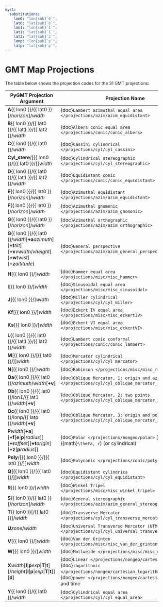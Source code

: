 ```yaml
---
myst:
  substitutions:
    lon0: "lon{sub}`0`",
    lat0: "lat{sub}`0`",
    lon1: "lon{sub}`1`",
    lat1: "lat{sub}`1`",
    lat2: "lat{sub}`2`",
    lonp: "lon{sub}`p`",
    latp: "lat{sub}`p`",
---
```


# GMT Map Projections

The table below shows the projection codes for the 31 GMT projections:

| PyGMT Projection Argument | Projection Name |
| --- | --- |
| **A**{{ lon0 }}/{{ lat0 }}[/*horizon*]/*width*              | {doc}`Lambert azimuthal equal area </projections/azim/azim_equidistant>` |
| **B**{{ lon0 }}/{{ lat0 }}/{{ lat1 }}/{{ lat2 }}/*width*    | {doc}`Albers conic equal area </projections/conic/conic_albers>` |
| **C**{{ lon0 }}/{{ lat0 }}/*width*                          | {doc}`Cassini cylindrical </projections/cyl/cyl_cassini>` |
| **Cyl_stere**/[{{ lon0 }}/[{{ lat0 }}/]]*width*             | {doc}`Cylindrical stereographic </projections/cyl/cyl_stereographic>` |
| **D**{{ lon0 }}/{{ lat0 }}/{{ lat1 }}/{{ lat2 }}/*width*    | {doc}`Equidistant conic </projections/conic/conic_equidistant>` |
| **E**{{ lon0 }}/{{ lat0 }}[/*horizon*]/*width*              | {doc}`Azimuthal equidistant </projections/azim/azim_equidistant>` |
| **F**{{ lon0 }}/{{ lat0 }}[/*horizon*]/*width*              | {doc}`Azimuthal gnomonic </projections/azim/azim_gnomonic>` |
| **G**{{ lon0 }}/{{ lat0 }}[/*horizon*]/*width*              | {doc}`Azimuthal orthographic </projections/azim/azim_orthographic>` |
| **G**{{ lon0 }}/{{ lat0 }}/*width*[**+a***azimuth*][**+t***tilt*][**+v***vwidth*/*vheight*][**+w***twist*][**+z***altitude*] | {doc}`General perspective </projections/azim/azim_general_perspective>` |
| **H**[{{ lon0 }}/]*width*                                   | {doc}`Hammer equal area </projections/misc/misc_hammer>` |
| **I**[{{ lon0 }}/]*width*                                   | {doc}`Sinusoidal equal area </projections/misc/misc_sinusoidal>` |
| **J**[{{ lon0 }}/]*width*                                   | {doc}`Miller cylindrical </projections/cyl/cyl_miller>` |
| **Kf**[{{ lon0 }}/]*width*                                  | {doc}`Eckert IV equal area </projections/misc/misc_eckertIV>` |
| **Ks**[{{ lon0 }}/]*width*                                  | {doc}`Eckert VI equal area </projections/misc/misc_eckertVI>` |
| **L**{{ lon0 }}/{{ lat0 }}/{{ lat1 }}/{{ lat2 }}/*width*    | {doc}`Lambert conic conformal </projections/conic/conic_lambert>` |
| **M**[{{ lon0 }}/[{{ lat0 }}/]]*width*                      | {doc}`Mercator cylindrical </projections/cyl/cyl_mercator>` |
| **N**[{{ lon0 }}/]*width*                                   | {doc}`Robinson </projections/misc/misc_robinson>` |
| **Oa**{{ lon0 }}/{{ lat0 }}/*azimuth*/*width*[**+v**]       | {doc}`Oblique Mercator, 1: origin and azimuth </projections/cyl/cyl_oblique_mercator_1>` |
| **Ob**{{ lon0 }}/{{ lat0 }}/lon1/{{ lat1 }}/*width*[**+v**] | {doc}`Oblique Mercator, 2: two points </projections/cyl/cyl_oblique_mercator_2>` |
| **Oc**{{ lon0 }}/{{ lat0 }}/lonp/{{ latp }}/*width*[**+v**] | {doc}`Oblique Mercator, 3: origin and pole </projections/cyl/cyl_oblique_mercator_3>` |
| **P***width*[**+a**][**+f**[**e**\|**p**\|*radius*]][**+r***offset*][**+t***origin*][**+z**[**p***radius*]] | {doc}`Polar </projections/nongeo/polar>` [azimuthal] ({math}`\theta, r`) (or cylindrical) |
| **Poly**/[{{ lon0 }}/[{{ lat0 }}/]]*width*                  | {doc}`Polyconic </projections/conic/polyconic>` |
| **Q**[{{ lon0 }}/[{{ lat0 }}/]]*width*                      | {doc}`Equidistant cylindrica </projections/cyl/cyl_equidistant>` |
| **R**[{{ lon0 }}/]*width*                                   | {doc}`Winkel Tripel </projections/misc/misc_winkel_tripel>` |
| **S**{{ lon0 }}/{{ lat0 }}[/*horizon*]/*width*              | {doc}`General stereographic </projections/azim/azim_general_stereographic>` |
| **T**{{ lon0 }}[/{{ lat0 }}]/*width*                        | {doc}`Transverse Mercator </projections/cyl/cyl_transverse_mercator>` |
| **U***zone*/*width*                                         | {doc}`Universal Transverse Mercator (UTM) </projections/cyl/cyl_universal_transverse_mercator>` |
| **V**[{{ lon0 }}/]*width*                                   | {doc}`Van der Grinten </projections/misc/misc_van_der_grinten>` |
| **W**[{{ lon0 }}/]*width*                                   | {doc}`Mollweide </projections/misc/misc_mollweide>` |
| **X***width*[**l**\|**p***exp*\|**T**\|**t**][/*height*[**l**\|**p**\|*exp*\|**T**\|**t**]][**d**] | {doc}`Linear </projections/nongeo/cartesian_linear>`, {doc}`logarithmic </projections/nongeo/cartesian_logarithmic>`, {doc}`power </projections/nongeo/cartesian_power>`, and time |
| **Y**{{ lon0 }}/{{ lat0 }}/*width*                          | {doc}`Cylindrical equal area </projections/cyl/cyl_equal_area>` |
